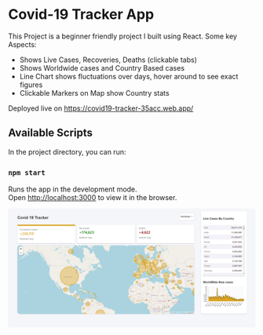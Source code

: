 # Covid-19 Tracker App

This Project is a beginner friendly project I built using React. Some key Aspects:

-  Shows Live Cases, Recoveries, Deaths (clickable tabs)
-  Shows Worldwide cases and Country Based cases
-  Line Chart shows fluctuations over days, hover around to see exact figures
-  Clickable Markers on Map show Country stats

Deployed live on https://covid19-tracker-35acc.web.app/

## Available Scripts

In the project directory, you can run:

### `npm start`

Runs the app in the development mode.\
Open [http://localhost:3000](http://localhost:3000) to view it in the browser.

![Alt text](/public/covid19-tracker.PNG)
